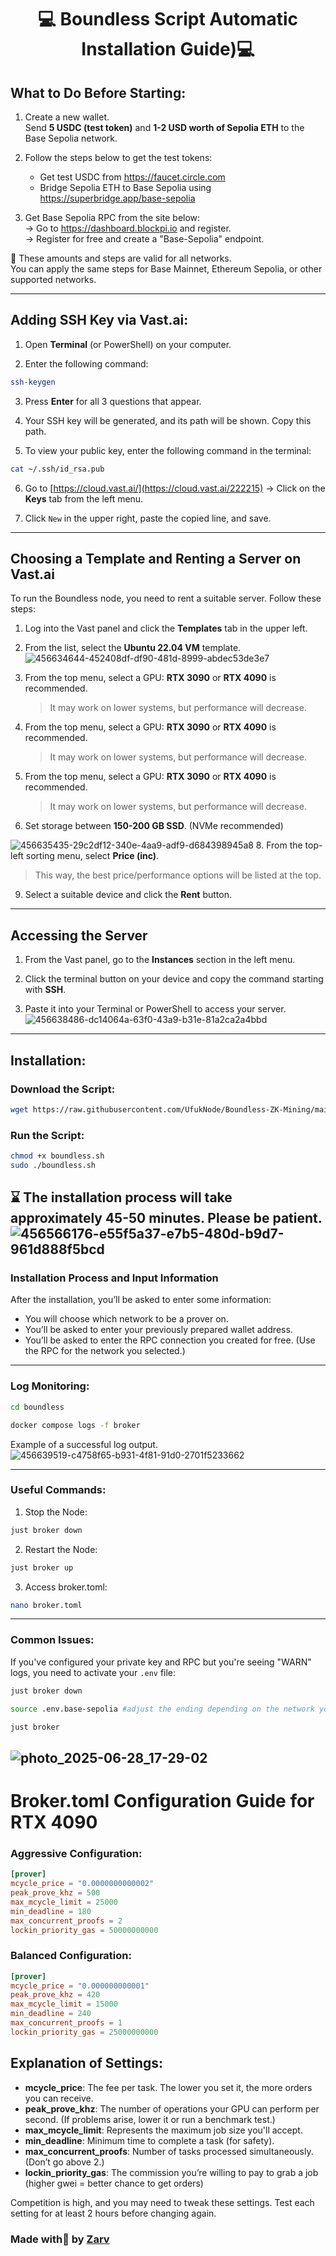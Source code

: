 <div align="center">

# 💻 Boundless Script Automatic Installation Guide)💻

</div>


## What to Do Before Starting:

1. Create a new wallet.  
   Send **5 USDC (test token)** and **1-2 USD worth of Sepolia ETH** to the Base Sepolia network.

2. Follow the steps below to get the test tokens:

   - Get test USDC from https://faucet.circle.com  
   - Bridge Sepolia ETH to Base Sepolia using https://superbridge.app/base-sepolia

3. Get Base Sepolia RPC from the site below:  
   → Go to https://dashboard.blockpi.io and register.  
   → Register for free and create a "Base-Sepolia" endpoint.  

📌 These amounts and steps are valid for all networks.  
You can apply the same steps for Base Mainnet, Ethereum Sepolia, or other supported networks.

---

## Adding SSH Key via Vast.ai:

1. Open **Terminal** (or PowerShell) on your computer.

2. Enter the following command:

```bash
ssh-keygen
```

3. Press **Enter** for all 3 questions that appear.

4. Your SSH key will be generated, and its path will be shown. Copy this path.

5. To view your public key, enter the following command in the terminal:

```bash
cat ~/.ssh/id_rsa.pub
```

6. Go to [https://cloud.vast.ai/](https://cloud.vast.ai/222215) → Click on the **Keys** tab from the left menu.

7. Click `New` in the upper right, paste the copied line, and save.

---

## Choosing a Template and Renting a Server on Vast.ai


To run the Boundless node, you need to rent a suitable server. Follow these steps:

1. Log into the Vast panel and click the **Templates** tab in the upper left.

2. From the list, select the **Ubuntu 22.04 VM** template.
 ![456634644-452408df-df90-481d-8999-abdec53de3e7](https://github.com/user-attachments/assets/25523cf4-4c98-4a3c-b740-6b411b00320c)

3. From the top menu, select a GPU: **RTX 3090** or **RTX 4090** is recommended.

   > It may work on lower systems, but performance will decrease.

4. From the top menu, select a GPU: **RTX 3090** or **RTX 4090** is recommended.

   > It may work on lower systems, but performance will decrease.


5. From the top menu, select a GPU: **RTX 3090** or **RTX 4090** is recommended.

   > It may work on lower systems, but performance will decrease.

6. Set storage between **150-200 GB SSD**. (NVMe recommended)
 
![456635435-29c2df12-340e-4aa9-adf9-d684398945a8](https://github.com/user-attachments/assets/edba704c-dca1-4cef-9ff7-cb62c98acdff)
8. From the top-left sorting menu, select **Price (inc)**.

   > This way, the best price/performance options will be listed at the top.

9. Select a suitable device and click the **Rent** button.

---

## Accessing the Server

1. From the Vast panel, go to the **Instances** section in the left menu.

2. Click the terminal button on your device and copy the command starting with **SSH**.

3. Paste it into your Terminal or PowerShell to access your server.
![456638486-dc14064a-63f0-43a9-b31e-81a2ca2a4bbd](https://github.com/user-attachments/assets/6e1d6649-c4a0-4e2e-99e5-2a8285307fc1)
---

## Installation:

### Download the Script:

```bash
wget https://raw.githubusercontent.com/UfukNode/Boundless-ZK-Mining/main/boundless.sh
```

### Run the Script:

```bash
chmod +x boundless.sh
sudo ./boundless.sh
```

⌛️ The installation process will take approximately 45-50 minutes. Please be patient.
![456566176-e55f5a37-e7b5-480d-b9d7-961d888f5bcd](https://github.com/user-attachments/assets/6607eac0-27ef-4f68-92ad-bc52c1f1c129)
---

### Installation Process and Input Information

After the installation, you’ll be asked to enter some information:

- You will choose which network to be a prover on.
- You’ll be asked to enter your previously prepared wallet address.
- You’ll be asked to enter the RPC connection you created for free. (Use the RPC for the network you selected.)

---

### Log Monitoring:

```bash
cd boundless
```

```bash
docker compose logs -f broker
```

Example of a successful log output.
![456639519-c4758f65-b931-4f81-91d0-2701f5233662](https://github.com/user-attachments/assets/e592ac03-1f56-44a5-882f-b6d43a83e38d)

---

### Useful Commands:

1. Stop the Node:
```bash
just broker down
```

2. Restart the Node:
```bash
just broker up
```

3. Access broker.toml:
```bash
nano broker.toml
```

---

### Common Issues:

If you've configured your private key and RPC but you're seeing "WARN" logs, you need to activate your `.env` file:

```bash
just broker down
```
```bash
source .env.base-sepolia #adjust the ending depending on the network you're using
```
```bash
just broker
```
![photo_2025-06-28_17-29-02](https://github.com/user-attachments/assets/79f73a6e-49e9-40f0-b9a4-ad35c4850907)
---

# Broker.toml Configuration Guide for RTX 4090

### Aggressive Configuration:
```toml
[prover]
mcycle_price = "0.0000000000002" 
peak_prove_khz = 500 
max_mcycle_limit = 25000
min_deadline = 180
max_concurrent_proofs = 2
lockin_priority_gas = 50000000000
```

### Balanced Configuration:
```toml
[prover]
mcycle_price = "0.000000000001"
peak_prove_khz = 420
max_mcycle_limit = 15000
min_deadline = 240
max_concurrent_proofs = 1
lockin_priority_gas = 25000000000
```

## Explanation of Settings:

- **mcycle_price**: The fee per task. The lower you set it, the more orders you can receive.
- **peak_prove_khz**: The number of operations your GPU can perform per second. (If problems arise, lower it or run a benchmark test.)
- **max_mcycle_limit**: Represents the maximum job size you'll accept.
- **min_deadline**: Minimum time to complete a task (for safety).
- **max_concurrent_proofs**: Number of tasks processed simultaneously. (Don’t go above 2.)
- **lockin_priority_gas**: The commission you’re willing to pay to grab a job (higher gwei = better chance to get orders)

Competition is high, and you may need to tweak these settings. Test each setting for at least 2 hours before changing again.


### Made with💚 by [Zarv](https://x.com/zarvxbt) 
